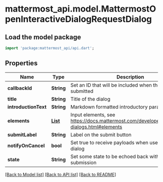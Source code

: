 # mattermost_api.model.MattermostOpenInteractiveDialogRequestDialog

## Load the model package
```dart
import 'package:mattermost_api/api.dart';
```

## Properties
Name | Type | Description | Notes
------------ | ------------- | ------------- | -------------
**callbackId** | **String** | Set an ID that will be included when the dialog is submitted | [optional] 
**title** | **String** | Title of the dialog | 
**introductionText** | **String** | Markdown formatted introductory paragraph | [optional] 
**elements** | [**List<Map>**](Map.md) | Input elements, see https://docs.mattermost.com/developer/interactive-dialogs.html#elements | [default to const []]
**submitLabel** | **String** | Label on the submit button | [optional] 
**notifyOnCancel** | **bool** | Set true to receive payloads when user cancels a dialog | [optional] 
**state** | **String** | Set some state to be echoed back with the dialog submission | [optional] 

[[Back to Model list]](../GENERATED_README.md#documentation-for-models) [[Back to API list]](../GENERATED_README.md#documentation-for-api-endpoints) [[Back to README]](../GENERATED_README.md)


